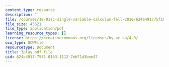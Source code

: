 ```yaml
---
content_type: resource
description: ''
file: /courses/18-01sc-single-variable-calculus-fall-2010/624e491775f1016311127eb71d3bee47_--lPz7VFnKI.pdf
file_size: 45621
file_type: application/pdf
learning_resource_types: []
license: https://creativecommons.org/licenses/by-nc-sa/4.0/
ocw_type: OCWFile
resourcetype: Document
title: 3play pdf file
uid: 624e4917-75f1-0163-1112-7eb71d3bee47
---
```

